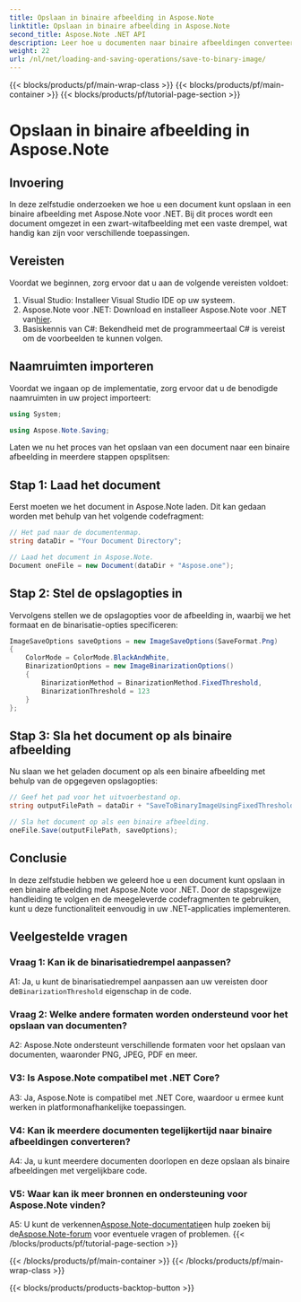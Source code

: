 ```yaml
---
title: Opslaan in binaire afbeelding in Aspose.Note
linktitle: Opslaan in binaire afbeelding in Aspose.Note
second_title: Aspose.Note .NET API
description: Leer hoe u documenten naar binaire afbeeldingen converteert met Aspose.Note voor .NET. Volg onze stapsgewijze handleiding voor een naadloze integratie.
weight: 22
url: /nl/net/loading-and-saving-operations/save-to-binary-image/
---
```


{{< blocks/products/pf/main-wrap-class >}}
{{< blocks/products/pf/main-container >}}
{{< blocks/products/pf/tutorial-page-section >}}

# Opslaan in binaire afbeelding in Aspose.Note

## Invoering

In deze zelfstudie onderzoeken we hoe u een document kunt opslaan in een binaire afbeelding met Aspose.Note voor .NET. Bij dit proces wordt een document omgezet in een zwart-witafbeelding met een vaste drempel, wat handig kan zijn voor verschillende toepassingen.

## Vereisten

Voordat we beginnen, zorg ervoor dat u aan de volgende vereisten voldoet:

1. Visual Studio: Installeer Visual Studio IDE op uw systeem.
2.  Aspose.Note voor .NET: Download en installeer Aspose.Note voor .NET van[hier](https://releases.aspose.com/note/net/).
3. Basiskennis van C#: Bekendheid met de programmeertaal C# is vereist om de voorbeelden te kunnen volgen.

## Naamruimten importeren

Voordat we ingaan op de implementatie, zorg ervoor dat u de benodigde naamruimten in uw project importeert:

```csharp
using System;

using Aspose.Note.Saving;

```

Laten we nu het proces van het opslaan van een document naar een binaire afbeelding in meerdere stappen opsplitsen:

## Stap 1: Laad het document

Eerst moeten we het document in Aspose.Note laden. Dit kan gedaan worden met behulp van het volgende codefragment:

```csharp
// Het pad naar de documentenmap.
string dataDir = "Your Document Directory";

// Laad het document in Aspose.Note.
Document oneFile = new Document(dataDir + "Aspose.one");
```

## Stap 2: Stel de opslagopties in

Vervolgens stellen we de opslagopties voor de afbeelding in, waarbij we het formaat en de binarisatie-opties specificeren:

```csharp
ImageSaveOptions saveOptions = new ImageSaveOptions(SaveFormat.Png)
{
    ColorMode = ColorMode.BlackAndWhite,
    BinarizationOptions = new ImageBinarizationOptions()
    {
        BinarizationMethod = BinarizationMethod.FixedThreshold,
        BinarizationThreshold = 123
    }
};
```

## Stap 3: Sla het document op als binaire afbeelding

Nu slaan we het geladen document op als een binaire afbeelding met behulp van de opgegeven opslagopties:

```csharp
// Geef het pad voor het uitvoerbestand op.
string outputFilePath = dataDir + "SaveToBinaryImageUsingFixedThreshold_out.png";

// Sla het document op als een binaire afbeelding.
oneFile.Save(outputFilePath, saveOptions);
```

## Conclusie

In deze zelfstudie hebben we geleerd hoe u een document kunt opslaan in een binaire afbeelding met Aspose.Note voor .NET. Door de stapsgewijze handleiding te volgen en de meegeleverde codefragmenten te gebruiken, kunt u deze functionaliteit eenvoudig in uw .NET-applicaties implementeren.

## Veelgestelde vragen

### Vraag 1: Kan ik de binarisatiedrempel aanpassen?

 A1: Ja, u kunt de binarisatiedrempel aanpassen aan uw vereisten door de`BinarizationThreshold` eigenschap in de code.

### Vraag 2: Welke andere formaten worden ondersteund voor het opslaan van documenten?

A2: Aspose.Note ondersteunt verschillende formaten voor het opslaan van documenten, waaronder PNG, JPEG, PDF en meer.

### V3: Is Aspose.Note compatibel met .NET Core?

A3: Ja, Aspose.Note is compatibel met .NET Core, waardoor u ermee kunt werken in platformonafhankelijke toepassingen.

### V4: Kan ik meerdere documenten tegelijkertijd naar binaire afbeeldingen converteren?

A4: Ja, u kunt meerdere documenten doorlopen en deze opslaan als binaire afbeeldingen met vergelijkbare code.

### V5: Waar kan ik meer bronnen en ondersteuning voor Aspose.Note vinden?

 A5: U kunt de verkennen[Aspose.Note-documentatie](https://reference.aspose.com/note/net/)en hulp zoeken bij de[Aspose.Note-forum](https://forum.aspose.com/c/note/28) voor eventuele vragen of problemen.
{{< /blocks/products/pf/tutorial-page-section >}}

{{< /blocks/products/pf/main-container >}}
{{< /blocks/products/pf/main-wrap-class >}}

{{< blocks/products/products-backtop-button >}}
